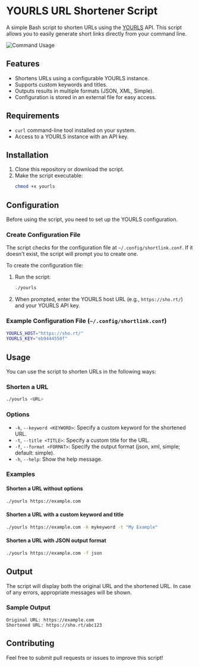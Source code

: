 # YOURLS URL Shortener Script

A simple Bash script to shorten URLs using the [YOURLS](https://yourls.org/) API. This script allows you to easily generate short links directly from your command line.

![Command Usage](https://ucarecdn.com/1eb74771-3518-40f6-8a20-47c9dd796f03/-/preview/707x317/)

## Features

- Shortens URLs using a configurable YOURLS instance.
- Supports custom keywords and titles.
- Outputs results in multiple formats (JSON, XML, Simple).
- Configuration is stored in an external file for easy access.

## Requirements

- `curl` command-line tool installed on your system.
- Access to a YOURLS instance with an API key.

## Installation

1. Clone this repository or download the script.
2. Make the script executable:
   ```bash
   chmod +x yourls
   ```

## Configuration

Before using the script, you need to set up the YOURLS configuration.

### Create Configuration File

The script checks for the configuration file at `~/.config/shortlink.conf`. If it doesn't exist, the script will prompt you to create one.

To create the configuration file:

1. Run the script:
   ```bash
   ./yourls
   ```

2. When prompted, enter the YOURLS host URL (e.g., `https://sho.rt/`) and your YOURLS API key.

### Example Configuration File (`~/.config/shortlink.conf`)

```bash
YOURLS_HOST="https://sho.rt/"
YOURLS_KEY="eb9444558f"
```

## Usage

You can use the script to shorten URLs in the following ways:

### Shorten a URL

```bash
./yourls <URL>
```

### Options

- `-k`, `--keyword <KEYWORD>`: Specify a custom keyword for the shortened URL.
- `-t`, `--title <TITLE>`: Specify a custom title for the URL.
- `-f`, `--format <FORMAT>`: Specify the output format (json, xml, simple; default: simple).
- `-h`, `--help`: Show the help message.

### Examples

#### Shorten a URL without options

```bash
./yourls https://example.com
```

#### Shorten a URL with a custom keyword and title

```bash
./yourls https://example.com -k mykeyword -t "My Example"
```

#### Shorten a URL with JSON output format

```bash
./yourls https://example.com -f json
```

## Output

The script will display both the original URL and the shortened URL. In case of any errors, appropriate messages will be shown.

### Sample Output

```
Original URL: https://example.com
Shortened URL: https://sho.rt/abc123
```

## Contributing

Feel free to submit pull requests or issues to improve this script!
